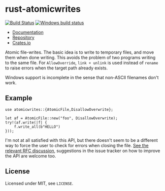 # rust-atomicwrites

[![Build Status](https://travis-ci.org/untitaker/rust-atomicwrites.svg?branch=master)](https://travis-ci.org/untitaker/rust-atomicwrites)
[![Windows build status](https://ci.appveyor.com/api/projects/status/h6642x2d54xl0sev?svg=true)](https://ci.appveyor.com/project/untitaker/rust-atomicwrites)

- [Documentation](http://rust-atomicwrites.unterwaditzer.net/)
- [Repository](https://github.com/untitaker/rust-atomicwrites)
- [Crates.io](https://crates.io/crates/atomicwrites)

Atomic file-writes. The basic idea is to write to temporary files, and move
them when done writing. This avoids the problem of two programs writing to the
same file. For `AllowOverride`, `link + unlink` is used instead of `rename` to
raise errors when the target path already exists.

Windows support is incomplete in the sense that non-ASCII filenames don't work.

## Example

    use atomicwrites::{AtomicFile,DisallowOverwrite};

    let af = AtomicFile::new("foo", DisallowOverwrite);
    try!(af.write(|f| {
        f.write_all(b"HELLO")
    }));

I'm not at all satisfied with this API, but there doesn't seem to be a
different way to force the user to check for errors when closing the file. [See
the relevant RFC discussion](https://github.com/rust-lang/rfcs/pull/576),
suggestions in the issue tracker on how to improve the API are welcome too.

## License

Licensed under MIT, see ``LICENSE``.
